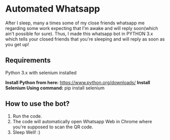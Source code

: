 # Automated Whatsapp

After I sleep, many a times some of my close friends whatsapp me regarding some work expecting that I'm awake and will reply soon(which ain't possible for sure). Thus, I made this whatsapp bot in PYTHON 3.x which tells your closed friends that you're sleeping and will reply as soon as you get up!

## Requirements
Python 3.x with selenium installed

**Install Python from here:** https://www.python.org/downloads/
**Install Selenium Using command:** pip install selenium

## How to use the bot?

1. Run the code.
2. The code will automatically open Whatsapp Web in Chrome where you're supposed to scan the QR code.
3. Sleep Well! :)
